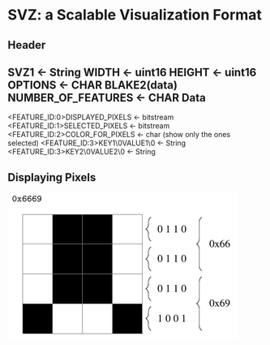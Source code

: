 SVZ: a Scalable Visualization Format
====================================

Header
------
SVZ1 <- String
WIDTH <- uint16
HEIGHT <- uint16
OPTIONS <- CHAR 
BLAKE2(data)
NUMBER_OF_FEATURES <- CHAR
Data
----
<FEATURE_ID:0>DISPLAYED_PIXELS <- bitstream
<FEATURE_ID:1>SELECTED_PIXELS <- bitstream
<FEATURE_ID:2>COLOR_FOR_PIXELS <- char (show only the ones selected)
<FEATURE_ID:3>KEY1\0VALUE1\0 <- String
<FEATURE_ID:3>KEY2\0VALUE2\0 <- String


Displaying Pixels
-----------------

![SVZ Pixels](svz-pixels.png)


